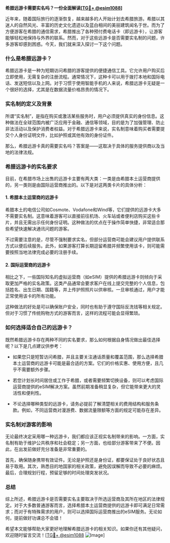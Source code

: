 **希腊远游卡需要实名吗？一份全面解读[[TG💪+ @esim1088](https://t.me/s/esim1088)]**

近年来，随着国际旅行的逐渐恢复，越来越多的人开始计划去希腊旅游。希腊以其迷人的自然风光、丰富的历史文化遗迹以及蓝白相间的美丽建筑闻名于世。而为了方便游客在希腊的通信需求，希腊推出了各种预付费电话卡（即远游卡），让游客能够轻松地保持与外界的联系。然而，对于这些远游卡是否需要实名制的问题，许多游客却感到困惑。今天，我们就来深入探讨一下这个问题。

### 什么是希腊远游卡？

希腊远游卡是一种为短期访问希腊的游客提供的便捷通信工具。它允许用户购买后立即使用，无需复杂的注册流程。通常情况下，这种卡可以用于拨打本地和国际电话、发送短信以及上网。对于习惯于使用智能手机的人来说，希腊远游卡无疑是一个很好的选择，尤其是在数据流量价格昂贵的情况下。

### 实名制的定义及背景

所谓“实名制”，是指在购买或激活某些服务时，用户必须提供真实的身份信息。这种做法在全球范围内被广泛应用于金融、通信等领域，目的是为了加强管理、防止非法活动以及保护消费者权益。对于希腊远游卡来说，实名制意味着购买者需要提交个人身份证明文件，比如护照或其他有效的身份证件。

那么，希腊远游卡真的需要实名吗？答案是——这取决于具体的服务提供商以及当地的法律法规。

### 希腊远游卡的实名要求

目前，在希腊市场上出售的远游卡主要有两大类：一类是由希腊本土运营商提供的，另一类则是由国际运营商推出的。以下是对这两类卡片的具体分析：

#### 1. 希腊本土运营商的远游卡

希腊本土的电信公司如Cosmote、Vodafone和Wind等，它们提供的远游卡大多不需要实名制。这意味着游客可以直接前往机场、火车站或者便利店购买这些卡片，并且无需出示任何身份证明。这种做法的优点在于操作简单快捷，非常适合那些希望快速解决通讯问题的游客。

不过需要注意的是，尽管不强制要求实名，但部分运营商可能会建议用户提供联系方式以便后续服务。此外，如果游客打算长期逗留希腊并频繁使用该卡，则可能需要按照当地法律完成必要的注册手续。

#### 2. 国际运营商的远游卡

相比之下，一些国际知名的虚拟运营商（如eSIM）提供的希腊远游卡则倾向于采取更加严格的实名政策。这类产品通常会要求客户在线上提交完整的个人信息，包括姓名、出生日期、国籍等，并上传护照照片以供审核。一旦审核通过，用户才能正常使用该卡的所有功能。

这种做法的好处是可以确保账户安全，同时也有助于遵守国际反洗钱等相关规定。但对于习惯了传统购物方式的游客而言，这样的流程可能会显得繁琐。

### 如何选择适合自己的远游卡？

既然希腊远游卡存在两种不同的实名要求，那么如何根据自身情况做出最佳选择呢？以下是几点建议供参考：

- 如果您只是短暂访问希腊，并且主要关注通话质量和覆盖范围，那么选择希腊本土运营商的远游卡可能是最合适的方案。它们的价格实惠、使用方便，且几乎不需要额外步骤。
  
- 若您计划长时间居住或工作于希腊，或者需要频繁切换设备，则可以考虑国际运营商提供的eSIM解决方案。虽然前期准备稍显复杂，但它能带来更大的灵活性和便利性。

- 不论选择哪种类型的远游卡，请务必提前了解清楚相关的费用结构和服务条款。例如，不同运营商对漫游费、数据流量限额等方面的规定可能存在差异。

### 实名制对游客的影响

无论最终决定采用哪一种远游卡，我们都应该正视实名制带来的影响。一方面，实名制有助于维护公共秩序和社会稳定；另一方面，也给部分游客带来了不便。因此，在出发前做好充分准备是非常重要的。

首先，确保随身携带有效证件。无论是护照还是身份证，都要保证处于良好状态且易于取用。其次，熟悉目的地国家的相关政策，避免因误解而导致不必要的麻烦。最后，合理规划行程，预留足够的时间处理突发状况。

### 总结

综上所述，希腊远游卡是否需要实名主要取决于所选运营商及其所在地区的法律规定。对于大多数普通游客而言，选择希腊本土运营商提供的远游卡即可满足日常需求；而对于有特殊需求的用户，则可以选择国际运营商推出的eSIM服务。无论如何，提前做好功课总不会错！

希望本文能够帮助大家更好地理解希腊远游卡的相关知识。如果你还有其他疑问，欢迎随时留言交流！[[TG💪+ @esim1088](https://t.me/s/esim1088) ![Image](https://i.postimg.cc/4NQfJmqS/Snipaste-2025-05-13-00-14-12.png)]